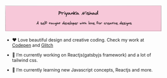 
![](https://github.com/piya03/piya03/blob/master/banner.png)


- ❤️  Love beautiful design and creative coding. Check my work at [Codepen](https://codepen.io/piya50) and 
  [Glitch ](https://glitch.com/@piya03)
  
- 🔭 I’m currently working on Reactjs(gatsbyjs framework) and a lot of tailwind css.

- 🌱 I’m currently learning new Javascript concepts, Reactjs and more.


